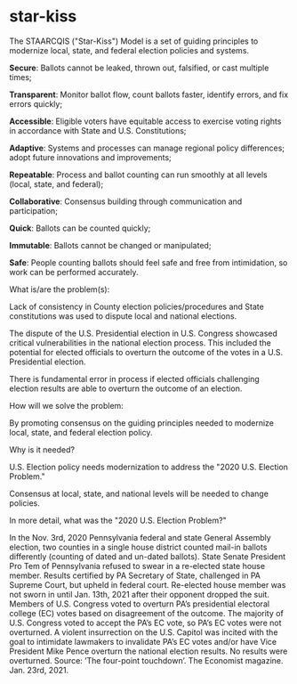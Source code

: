 # star-kiss

The STAARCQIS ("Star-Kiss") Model is a set of guiding principles to modernize local, state, and federal election policies and systems.

**Secure**: Ballots cannot be leaked, thrown out, falsified, or cast multiple times;

**Transparent**: Monitor ballot flow, count ballots faster, identify errors, and fix errors quickly;

**Accessible**: Eligible voters have equitable access to exercise voting rights in accordance with State and U.S. Constitutions;

**Adaptive**: Systems and processes can manage regional policy differences; adopt future innovations and improvements;

**Repeatable**: Process and ballot counting can run smoothly at all levels (local, state, and federal);

**Collaborative**: Consensus building through communication and participation;

**Quick**: Ballots can be counted quickly;

**Immutable**: Ballots cannot be changed or manipulated;

**Safe**: People counting ballots should feel safe and free from intimidation, so work can be performed accurately.


What is/are the problem(s):

Lack of consistency in County election policies/procedures and State constitutions was used to dispute local and national elections.

The dispute of the U.S. Presidential election in U.S. Congress showcased critical vulnerabilities in the national election process. This included the potential for elected officials to overturn the outcome of the votes in a U.S. Presidential election.

There is fundamental error in process if elected officials challenging election results are able to overturn the outcome of an election.



How will we solve the problem:

By promoting consensus on the guiding principles needed to modernize local, state, and federal election policy.



Why is it needed?

U.S. Election policy needs modernization to address the "2020 U.S. Election Problem." 

Consensus at local, state, and national levels will be needed to change policies.



In more detail, what was the "2020 U.S. Election Problem?"

In the Nov. 3rd, 2020 Pennsylvania federal and state General Assembly election, two counties in a single house district counted mail-in ballots differently (counting of dated and un-dated ballots).
State Senate President Pro Tem of Pennsylvania refused to swear in a re-elected state house member.
Results certified by PA Secretary of State, challenged in PA Supreme Court, but upheld in federal court.
Re-elected house member was not sworn in until Jan. 13th, 2021 after their opponent dropped the suit.
Members of U.S. Congress voted to overturn PA’s presidential electoral college (EC) votes based on disagreement of the outcome. The majority of U.S. Congress voted to accept the PA’s EC vote, so PA’s EC votes were not overturned.
A violent insurrection on the U.S. Capitol was incited with the goal to intimidate lawmakers to invalidate PA’s EC votes and/or have Vice President Mike Pence overturn the national election results. No results were overturned.
Source: ’The four-point touchdown’. The Economist magazine. Jan. 23rd, 2021.
